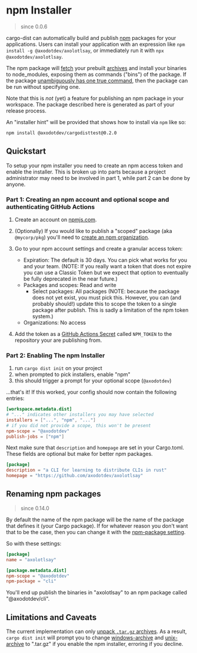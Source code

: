 # npm Installer

> since 0.0.6

cargo-dist can automatically build and publish [npm](https://www.npmjs.com/) packages for your applications. Users can install your application with an expression like `npm install -g @axodotdev/axolotlsay`, or immediately run it with `npx @axodotdev/axolotlsay`.

The npm package will [fetch][artifact-url] your prebuilt [archives](../artifacts/archives.md) and install your binaries to node_modules, exposing them as commands ("bins") of the package.
If the package [unambiguously has one true command](https://docs.npmjs.com/cli/v7/commands/npx#description), then the package can be run without specifying one.

Note that this is *not* (yet) a feature for publishing an npm package in your workspace. The package described here is generated as part of your release process.

An "installer hint" will be provided that shows how to install via `npm` like so:

```sh
npm install @axodotdev/cargodisttest@0.2.0
```

## Quickstart

To setup your npm installer you need to create an npm access token and enable the installer. This is broken up into parts because a project administrator may need to be involved in part 1, while part 2 can be done by anyone.


### Part 1: Creating an npm account and optional scope and authenticating GitHub Actions

1. Create an account on [npmjs.com](https://www.npmjs.com/signup).
1. (Optionally) If you would like to publish a "scoped" package (aka `@mycorp/pkg`) you'll need to [create an npm organization](https://www.npmjs.com/org/create).
2. Go to your npm account settings and create a granular access token:

    - Expiration: The default is 30 days. You can pick what works for you and your team. (NOTE: If you really want a token that does not expire you can use a Classic Token but we expect that option to eventually be fully deprecated in the near future.)
    - Packages and scopes: Read and write
        - Select packages: All packages (NOTE: because the package does not yet exist, you must pick this. However, you can (and probably should!) update this to scope the token to a single package after publish. This is sadly a limitation of the npm token system.)
    - Organizations: No access

3. Add the token as a [GitHub Actions Secret](https://docs.github.com/en/actions/security-guides/encrypted-secrets) called `NPM_TOKEN` to the repository your are publishing from.


### Part 2: Enabling The npm Installer

1. run `cargo dist init` on your project
2. when prompted to pick installers, enable "npm"
3. this should trigger a prompt for your optional scope (`@axodotdev`)

...that's it! If this worked, your config should now contain the following entries:

```toml
[workspace.metadata.dist]
# "..." indicates other installers you may have selected
installers = ["...", "npm", "..."]
# if you did not provide a scope, this won't be present
npm-scope = "@axodotdev"
publish-jobs = ["npm"]
```

Next make sure that `description` and `homepage` are set in your Cargo.toml. These
fields are optional but make for better npm packages.

```toml
[package]
description = "a CLI for learning to distribute CLIs in rust"
homepage = "https://github.com/axodotdev/axolotlsay"
```

## Renaming npm packages

> since 0.14.0

By default the name of the npm package will be the name of the package that defines it (your Cargo package). If for whatever reason you don't want that to be the case, then you can change it with the [npm-package setting](../reference/config.md#npm-package).

So with these settings:

```toml
[package]
name = "axolotlsay"

[package.metadata.dist]
npm-scope = "@axodotdev"
npm-package = "cli"
```

You'll end up publish the binaries in "axolotlsay" to an npm package called "@axodotdev/cli".


## Limitations and Caveats

The current implementation can only [unpack `.tar.gz` archives][issue-unpacking]. As a result, `cargo dist init` will prompt you to change [windows-archive][config-windows-archive] and [unix-archive][config-unix-archive] to ".tar.gz" if you enable the npm installer, erroring if you decline.

[artifact-url]: ../reference/artifact-url.md
[config-windows-archive]: ../reference/config.md#windows-archive
[config-unix-archive]: ../reference/config.md#unix-archive
[issue-unpacking]: https://github.com/axodotdev/cargo-dist/issues/226
